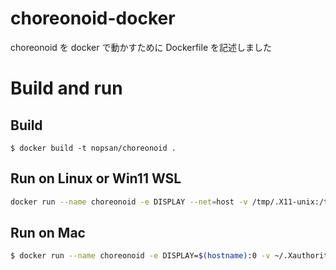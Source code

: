 # choreonoid-docker

choreonoid を docker で動かすために Dockerfile を記述しました

# Build and run

## Build

```
$ docker build -t nopsan/choreonoid .
```

## Run on Linux or Win11 WSL

```bash
docker run --name choreonoid -e DISPLAY --net=host -v /tmp/.X11-unix:/tmp/.X11-unix -it nopsan/choreonoid bin/bash
```

## Run on Mac

```bash
$ docker run --name choreonoid -e DISPLAY=$(hostname):0 -v ~/.Xauthority:/root/.Xauthority -it nopsan/choreonoid bin/bash
```
